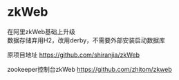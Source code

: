 # zkWeb
在阿里zkWeb基础上升级</br>
数据存储弃用H2，改用derby，不需要外部安装启动数据库


原项目地址
https://github.com/shiranjia/zkWeb


zookeeper控制台zkWeb
https://github.com/zhitom/zkweb


